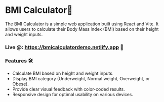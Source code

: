 # BMI Calculator🧮
The BMI Calculator is a simple web application built using React and Vite. It allows users to calculate their Body Mass Index (BMI) based on their height and weight inputs.

### Live @: https://bmicalculatordemo.netlify.app 🔗

### Features 🛠️
* Calculate BMI based on height and weight inputs.
* Display BMI category (Underweight, Normal weight, Overweight, or Obese).
* Provide clear visual feedback with color-coded results.
* Responsive design for optimal usability on various devices.
